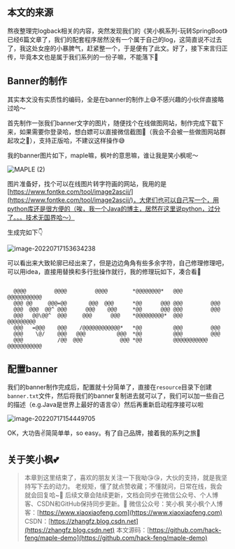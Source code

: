 ## 本文的来源

熬夜整理完logback相关的内容，突然发现我们的《笑小枫系列-玩转SpringBoot》已经6篇文章了，我们的配套程序居然没有一个属于自己的log，这简直说不过去了，我这处女座的小暴脾气，赶紧整一个，于是便有了此文。好了，接下来言归正传，毕竟本文也是属于我们系列的一份子嘛，不能落下🙈

## Banner的制作

其实本文没有实质性的编码，全是在banner的制作上😅不感兴趣的小伙伴直接略过哈～

首先制作一张我们banner文字的图片，随便找个在线做图网站，制作完成下载下来，如果需要你登录哈，想白嫖可以直接微信截图😬（我会不会被一些做图网站群起攻之🤪），支持正版哈，不建议这样操作😅

我的banner图片如下，maple嘛，枫叶的意思嘛，谁让我是笑小枫呢～

![MAPLE (2)](http://file.xiaoxiaofeng.site/blog/image/2022/07/17/20220717153231.jpg)



图片准备好，找个可以在线图片转字符画的网站，我用的是[https://www.fontke.com/tool/image2ascii/](https://www.fontke.com/tool/image2ascii/)，大佬们也可以自己写一个，用python库还是很方便的（唉，我一个Java的博主，居然在这里说python，过分了。。。技术无国界哈～）

生成完如下👇

![image-20220717153634238](http://file.xiaoxiaofeng.site/blog/image/2022/07/17/20220717153634.png)

可以看出来大致轮廓已经出来了，但是边边角角有些多余字符，自己修理修理吧，可以用idea，直接用替换和多行批操作就行，我的修理玩如下，凑合看🙈

~~~

  @@@@         @@@@         @@@@        *@@@@@@@@*   @@@         @@@@@@@@@@@
  @@@ @@     @@@=@@       @@@  @@@      *@@      @@@ @@@         @@@
  @@@  @@@  @@^ @@@      @@@    @@@     *@@      @@@ @@@         @@@
  @@@   @@\@@^  @@@     @@@      @@@    *@@@@@@@@@*  @@@         @@@@@@@@@
  @@@   =@@@    @@@    /@@@@@@@@@@@@*   *@@          @@@         @@@
  @@@    \@/    @@@   @@@          @@@  *@@          @@@         @@@
  @@@           /@@  @@@            @@@ *@@          @@@@@@@@@@@ @@@@@@@@@@@

~~~

## 配置banner

我们的banner制作完成后，配置就十分简单了，直接在`resource`目录下创建`banner.txt`文件，然后将我们的banner复制进去就可以了，我们可以加一些自己的描述（e.g.Java是世界上最好的语言😜）然后再重新启动程序接可以啦

![image-20220717154449705](http://file.xiaoxiaofeng.site/blog/image/2022/07/17/20220717154449.png)

OK，大功告✌️简简单单，so easy。有了自己品牌，接着我的系列之旅🥳

## 关于笑小枫💕

> 本章到这里结束了，喜欢的朋友关注一下我呦😘😘，大伙的支持，就是我坚持写下去的动力。
> 老规矩，懂了就点赞收藏；不懂就问，日常在线，我会就会回复哈~🤪
> 后续文章会陆续更新，文档会同步在微信公众号、个人博客、CSDN和GitHub保持同步更新。😬
> 微信公众号：笑小枫
> 笑小枫个人博客：[https://www.xiaoxiaofeng.com](https://www.xiaoxiaofeng.com)
> CSDN：[https://zhangfz.blog.csdn.net](https://zhangfz.blog.csdn.net)
> 本文源码：[https://github.com/hack-feng/maple-demo](https://github.com/hack-feng/maple-demo) 
